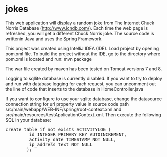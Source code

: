# jokes

This web application will display a random joke from The Internet Chuck Norris
Database (http://www.icndb.com/). Each time the web page is refreshed, you will
get a different Chuck Norris joke. The source code is writtenin Java and uses
the Spring Framework.

This project was created using IntelliJ IDEA (IDE). Load project by opening
pom.xml file. To build the project without the IDE, go to the directory where
pom.xml is located and run: mvn package

The war file created by maven has been tested on Tomcat versions 7 and 8. 

Logging to sqllite database is currently disabled. If you want to try to 
deploy and run with database logging for each request, you can uncomment out
the line of code that inserts to the database in HomeController.java

If you want to configure to use your sqlite database, change the datasource 
connection string for url property value in source code path
src/main/webapp/WEB-INF/spring/root-context.xml and
src/main/resources/testApplicationContext.xml. Then execute the following SQL
in your database:

<pre>
create table if not exists ACTIVITYLOG (
         id INTEGER PRIMARY KEY AUTOINCREMENT,
         activity_date TIMESTAMP NOT NULL,
         ip_address text NOT NULL
        );
</pre>









